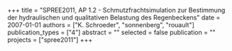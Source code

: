 +++
title = "SPREE2011, AP 1.2 - Schmutzfrachtsimulation zur Bestimmung der hydraulischen und qualitativen Belastung des Regenbeckens"
date = 2007-01-01
authors = ["K. Schroeder", "sonnenberg", "rouault"]
publication_types = ["4"]
abstract = ""
selected = false
publication = ""
projects = ["spree2011"]
+++

